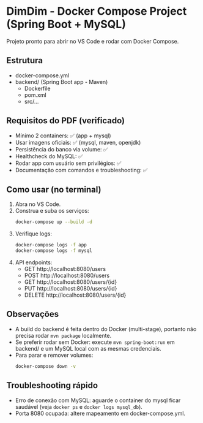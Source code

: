 # DimDim - Docker Compose Project (Spring Boot + MySQL)

Projeto pronto para abrir no VS Code e rodar com Docker Compose.

## Estrutura
- docker-compose.yml
- backend/ (Spring Boot app - Maven)
  - Dockerfile
  - pom.xml
  - src/...

## Requisitos do PDF (verificado)
- Mínimo 2 containers: ✅ (app + mysql)
- Usar imagens oficiais: ✅ (mysql, maven, openjdk)
- Persistência do banco via volume: ✅
- Healthcheck do MySQL: ✅
- Rodar app com usuário sem privilégios: ✅
- Documentação com comandos e troubleshooting: ✅

## Como usar (no terminal)
1. Abra no VS Code.
2. Construa e suba os serviços:
   ```bash
   docker-compose up --build -d
   ```
3. Verifique logs:
   ```bash
   docker-compose logs -f app
   docker-compose logs -f mysql
   ```
4. API endpoints:
   - GET    http://localhost:8080/users
   - POST   http://localhost:8080/users
   - GET    http://localhost:8080/users/{id}
   - PUT    http://localhost:8080/users/{id}
   - DELETE http://localhost:8080/users/{id}

## Observações
- A build do backend é feita dentro do Docker (multi-stage), portanto não precisa rodar `mvn package` localmente.
- Se preferir rodar sem Docker: execute `mvn spring-boot:run` em backend/ e um MySQL local com as mesmas credenciais.
- Para parar e remover volumes:
  ```bash
  docker-compose down -v
  ```

## Troubleshooting rápido
- Erro de conexão com MySQL: aguarde o container do mysql ficar saudável (veja `docker ps` e `docker logs mysql_db`).
- Porta 8080 ocupada: altere mapeamento em docker-compose.yml.
